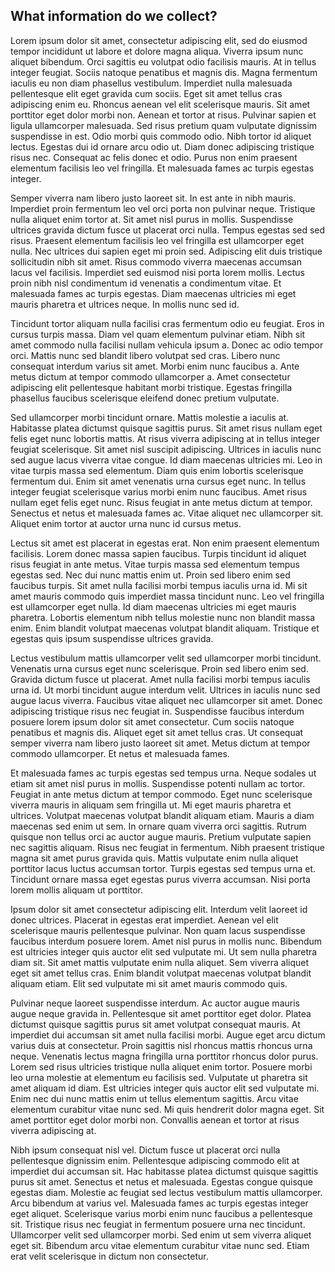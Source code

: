 ## What information do we collect?

Lorem ipsum dolor sit amet, consectetur adipiscing elit, sed do eiusmod tempor incididunt ut labore et dolore magna aliqua. Viverra ipsum nunc aliquet bibendum. Orci sagittis eu volutpat odio facilisis mauris. At in tellus integer feugiat. Sociis natoque penatibus et magnis dis. Magna fermentum iaculis eu non diam phasellus vestibulum. Imperdiet nulla malesuada pellentesque elit eget gravida cum sociis. Eget sit amet tellus cras adipiscing enim eu. Rhoncus aenean vel elit scelerisque mauris. Sit amet porttitor eget dolor morbi non. Aenean et tortor at risus. Pulvinar sapien et ligula ullamcorper malesuada. Sed risus pretium quam vulputate dignissim suspendisse in est. Odio morbi quis commodo odio. Nibh tortor id aliquet lectus. Egestas dui id ornare arcu odio ut. Diam donec adipiscing tristique risus nec. Consequat ac felis donec et odio. Purus non enim praesent elementum facilisis leo vel fringilla. Et malesuada fames ac turpis egestas integer.

Semper viverra nam libero justo laoreet sit. In est ante in nibh mauris. Imperdiet proin fermentum leo vel orci porta non pulvinar neque. Tristique nulla aliquet enim tortor at. Sit amet nisl purus in mollis. Suspendisse ultrices gravida dictum fusce ut placerat orci nulla. Tempus egestas sed sed risus. Praesent elementum facilisis leo vel fringilla est ullamcorper eget nulla. Nec ultrices dui sapien eget mi proin sed. Adipiscing elit duis tristique sollicitudin nibh sit amet. Risus commodo viverra maecenas accumsan lacus vel facilisis. Imperdiet sed euismod nisi porta lorem mollis. Lectus proin nibh nisl condimentum id venenatis a condimentum vitae. Et malesuada fames ac turpis egestas. Diam maecenas ultricies mi eget mauris pharetra et ultrices neque. In mollis nunc sed id.

Tincidunt tortor aliquam nulla facilisi cras fermentum odio eu feugiat. Eros in cursus turpis massa. Diam vel quam elementum pulvinar etiam. Nibh sit amet commodo nulla facilisi nullam vehicula ipsum a. Donec ac odio tempor orci. Mattis nunc sed blandit libero volutpat sed cras. Libero nunc consequat interdum varius sit amet. Morbi enim nunc faucibus a. Ante metus dictum at tempor commodo ullamcorper a. Amet consectetur adipiscing elit pellentesque habitant morbi tristique. Egestas fringilla phasellus faucibus scelerisque eleifend donec pretium vulputate.

Sed ullamcorper morbi tincidunt ornare. Mattis molestie a iaculis at. Habitasse platea dictumst quisque sagittis purus. Sit amet risus nullam eget felis eget nunc lobortis mattis. At risus viverra adipiscing at in tellus integer feugiat scelerisque. Sit amet nisl suscipit adipiscing. Ultrices in iaculis nunc sed augue lacus viverra vitae congue. Id diam maecenas ultricies mi. Leo in vitae turpis massa sed elementum. Diam quis enim lobortis scelerisque fermentum dui. Enim sit amet venenatis urna cursus eget nunc. In tellus integer feugiat scelerisque varius morbi enim nunc faucibus. Amet risus nullam eget felis eget nunc. Risus feugiat in ante metus dictum at tempor. Senectus et netus et malesuada fames ac. Vitae aliquet nec ullamcorper sit. Aliquet enim tortor at auctor urna nunc id cursus metus.

Lectus sit amet est placerat in egestas erat. Non enim praesent elementum facilisis. Lorem donec massa sapien faucibus. Turpis tincidunt id aliquet risus feugiat in ante metus. Vitae turpis massa sed elementum tempus egestas sed. Nec dui nunc mattis enim ut. Proin sed libero enim sed faucibus turpis. Sit amet nulla facilisi morbi tempus iaculis urna id. Mi sit amet mauris commodo quis imperdiet massa tincidunt nunc. Leo vel fringilla est ullamcorper eget nulla. Id diam maecenas ultricies mi eget mauris pharetra. Lobortis elementum nibh tellus molestie nunc non blandit massa enim. Enim blandit volutpat maecenas volutpat blandit aliquam. Tristique et egestas quis ipsum suspendisse ultrices gravida.

Lectus vestibulum mattis ullamcorper velit sed ullamcorper morbi tincidunt. Venenatis urna cursus eget nunc scelerisque. Proin sed libero enim sed. Gravida dictum fusce ut placerat. Amet nulla facilisi morbi tempus iaculis urna id. Ut morbi tincidunt augue interdum velit. Ultrices in iaculis nunc sed augue lacus viverra. Faucibus vitae aliquet nec ullamcorper sit amet. Donec adipiscing tristique risus nec feugiat in. Suspendisse faucibus interdum posuere lorem ipsum dolor sit amet consectetur. Cum sociis natoque penatibus et magnis dis. Aliquet eget sit amet tellus cras. Ut consequat semper viverra nam libero justo laoreet sit amet. Metus dictum at tempor commodo ullamcorper. Et netus et malesuada fames.

Et malesuada fames ac turpis egestas sed tempus urna. Neque sodales ut etiam sit amet nisl purus in mollis. Suspendisse potenti nullam ac tortor. Feugiat in ante metus dictum at tempor commodo. Eget nunc scelerisque viverra mauris in aliquam sem fringilla ut. Mi eget mauris pharetra et ultrices. Volutpat maecenas volutpat blandit aliquam etiam. Mauris a diam maecenas sed enim ut sem. In ornare quam viverra orci sagittis. Rutrum quisque non tellus orci ac auctor augue mauris. Pretium vulputate sapien nec sagittis aliquam. Risus nec feugiat in fermentum. Nibh praesent tristique magna sit amet purus gravida quis. Mattis vulputate enim nulla aliquet porttitor lacus luctus accumsan tortor. Turpis egestas sed tempus urna et. Tincidunt ornare massa eget egestas purus viverra accumsan. Nisi porta lorem mollis aliquam ut porttitor.

Ipsum dolor sit amet consectetur adipiscing elit. Interdum velit laoreet id donec ultrices. Placerat in egestas erat imperdiet. Aenean vel elit scelerisque mauris pellentesque pulvinar. Non quam lacus suspendisse faucibus interdum posuere lorem. Amet nisl purus in mollis nunc. Bibendum est ultricies integer quis auctor elit sed vulputate mi. Ut sem nulla pharetra diam sit. Sit amet mattis vulputate enim nulla aliquet. Sem viverra aliquet eget sit amet tellus cras. Enim blandit volutpat maecenas volutpat blandit aliquam etiam. Elit sed vulputate mi sit amet mauris commodo quis.

Pulvinar neque laoreet suspendisse interdum. Ac auctor augue mauris augue neque gravida in. Pellentesque sit amet porttitor eget dolor. Platea dictumst quisque sagittis purus sit amet volutpat consequat mauris. At imperdiet dui accumsan sit amet nulla facilisi morbi. Augue eget arcu dictum varius duis at consectetur. Proin sagittis nisl rhoncus mattis rhoncus urna neque. Venenatis lectus magna fringilla urna porttitor rhoncus dolor purus. Lorem sed risus ultricies tristique nulla aliquet enim tortor. Posuere morbi leo urna molestie at elementum eu facilisis sed. Vulputate ut pharetra sit amet aliquam id diam. Est ultricies integer quis auctor elit sed vulputate mi. Enim nec dui nunc mattis enim ut tellus elementum sagittis. Arcu vitae elementum curabitur vitae nunc sed. Mi quis hendrerit dolor magna eget. Sit amet porttitor eget dolor morbi non. Convallis aenean et tortor at risus viverra adipiscing at.

Nibh ipsum consequat nisl vel. Dictum fusce ut placerat orci nulla pellentesque dignissim enim. Pellentesque adipiscing commodo elit at imperdiet dui accumsan sit. Hac habitasse platea dictumst quisque sagittis purus sit amet. Senectus et netus et malesuada. Egestas congue quisque egestas diam. Molestie ac feugiat sed lectus vestibulum mattis ullamcorper. Arcu bibendum at varius vel. Malesuada fames ac turpis egestas integer eget aliquet. Scelerisque varius morbi enim nunc faucibus a pellentesque sit. Tristique risus nec feugiat in fermentum posuere urna nec tincidunt. Ullamcorper velit sed ullamcorper morbi. Sed enim ut sem viverra aliquet eget sit. Bibendum arcu vitae elementum curabitur vitae nunc sed. Etiam erat velit scelerisque in dictum non consectetur.
